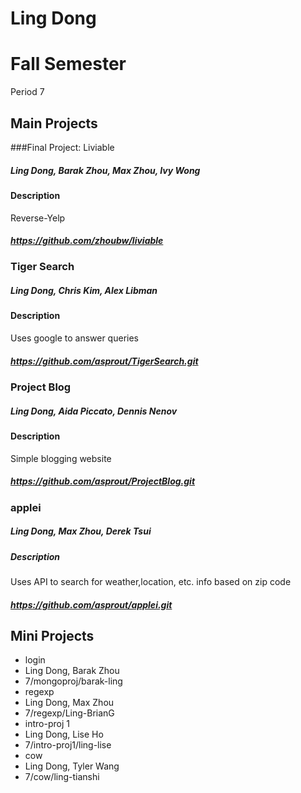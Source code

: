 Ling Dong
==========

# Fall Semester
Period 7

## Main Projects

###Final Project: Liviable
##### Ling Dong, Barak Zhou, Max Zhou, Ivy Wong
#### Description
Reverse-Yelp
##### https://github.com/zhoubw/liviable

### Tiger Search
##### Ling Dong, Chris Kim, Alex Libman
#### Description
Uses google to answer queries
##### https://github.com/asprout/TigerSearch.git

### Project Blog
##### Ling Dong, Aida Piccato, Dennis Nenov
#### Description
Simple blogging website
##### https://github.com/asprout/ProjectBlog.git

### applei
##### Ling Dong, Max Zhou, Derek Tsui
##### Description
Uses API to search for weather,location, etc. info based on zip code
##### https://github.com/asprout/applei.git

## Mini Projects

 * login
  * Ling Dong, Barak Zhou
  * 7/mongoproj/barak-ling
 * regexp
  * Ling Dong, Max Zhou
  * 7/regexp/Ling-BrianG
 * intro-proj 1
  * Ling Dong, Lise Ho
  * 7/intro-proj1/ling-lise
 * cow
  * Ling Dong, Tyler Wang
  * 7/cow/ling-tianshi
